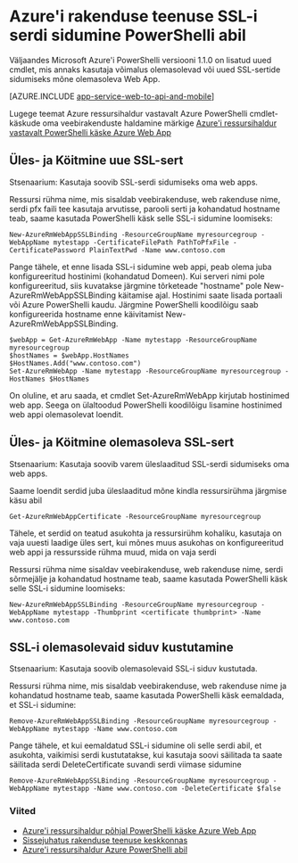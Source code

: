 <properties
    pageTitle="SSL-sertide sidumine PowerShelli abil"
    description="Saate teada, kuidas SSL-sertide sidumiseks oma veebirakenduse PowerShelli kaudu."
    services="app-service\web"
    documentationCenter=""
    authors="ahmedelnably"
    manager="stefsch"
    editor=""/>

<tags
    ms.service="app-service-web"
    ms.workload="web"
    ms.tgt_pltfrm="na"
    ms.devlang="na"
    ms.topic="article"
    ms.date="01/13/2016"
    ms.author="ahmedelnably"/>

# <a name="azure-app-service-ssl-certificate-binding-using-powershell"></a>Azure'i rakenduse teenuse SSL-i serdi sidumine PowerShelli abil #

Väljaandes Microsoft Azure'i PowerShelli versiooni 1.1.0 on lisatud uued cmdlet, mis annaks kasutaja võimalus olemasolevad või uued SSL-sertide sidumiseks mõne olemasoleva Web App.

[AZURE.INCLUDE [app-service-web-to-api-and-mobile](../../includes/app-service-web-to-api-and-mobile.md)] 

Lugege teemat Azure ressursihaldur vastavalt Azure PowerShelli cmdlet-käskude oma veebirakenduste haldamine märkige [Azure'i ressursihaldur vastavalt PowerShelli käske Azure Web App](app-service-web-app-azure-resource-manager-powershell.md)

## <a name="uploading-and-binding-a-new-ssl-certificate"></a>Üles- ja Köitmine uue SSL-sert ##

Stsenaarium: Kasutaja soovib SSL-serdi sidumiseks oma web apps.

Ressursi rühma nime, mis sisaldab veebirakenduse, web rakenduse nime, serdi pfx faili tee kasutaja arvutisse, parooli serti ja kohandatud hostname teab, saame kasutada PowerShelli käsk selle SSL-i sidumine loomiseks:

    New-AzureRmWebAppSSLBinding -ResourceGroupName myresourcegroup -WebAppName mytestapp -CertificateFilePath PathToPfxFile -CertificatePassword PlainTextPwd -Name www.contoso.com

Pange tähele, et enne lisada SSL-i sidumine web appi, peab olema juba konfigureeritud hostinimi (kohandatud Domeen). Kui serveri nimi pole konfigureeritud, siis kuvatakse järgmine tõrketeade "hostname" pole New-AzureRmWebAppSSLBinding käitamise ajal. Hostinimi saate lisada portaali või Azure PowerShelli kaudu. Järgmine PowerShelli koodilõigu saab konfigureerida hostname enne käivitamist New-AzureRmWebAppSSLBinding.   
  
    $webApp = Get-AzureRmWebApp -Name mytestapp -ResourceGroupName myresourcegroup  
    $hostNames = $webApp.HostNames  
    $HostNames.Add("www.contoso.com")  
    Set-AzureRmWebApp -Name mytestapp -ResourceGroupName myresourcegroup -HostNames $HostNames   
  
On oluline, et aru saada, et cmdlet Set-AzureRmWebApp kirjutab hostinimed web app. Seega on ülaltoodud PowerShelli koodilõigu lisamine hostinimed web appi olemasolevat loendit.  

## <a name="uploading-and-binding-an-existing-ssl-certificate"></a>Üles- ja Köitmine olemasoleva SSL-sert ##

Stsenaarium: Kasutaja soovib varem üleslaaditud SSL-serdi sidumiseks oma web apps.

Saame loendit serdid juba üleslaaditud mõne kindla ressursirühma järgmise käsu abil

    Get-AzureRmWebAppCertificate -ResourceGroupName myresourcegroup

Tähele, et serdid on teatud asukohta ja ressursirühm kohaliku, kasutaja on vaja uuesti laadige üles sert, kui mõnes muus asukohas on konfigureeritud web appi ja ressursside rühma muud, mida on vaja serdi 

Ressursi rühma nime sisaldav veebirakenduse, web rakenduse nime, serdi sõrmejälje ja kohandatud hostname teab, saame kasutada PowerShelli käsk selle SSL-i sidumine loomiseks:

    New-AzureRmWebAppSSLBinding -ResourceGroupName myresourcegroup -WebAppName mytestapp -Thumbprint <certificate thumbprint> -Name www.contoso.com

## <a name="deleting-an-existing-ssl-binding"></a>SSL-i olemasolevaid siduv kustutamine  ##

Stsenaarium: Kasutaja soovib olemasolevaid SSL-i siduv kustutada.

Ressursi rühma nime, mis sisaldab veebirakenduse, web rakenduse nime ja kohandatud hostname teab, saame kasutada PowerShelli käsk eemaldada, et SSL-i sidumine:

    Remove-AzureRmWebAppSSLBinding -ResourceGroupName myresourcegroup -WebAppName mytestapp -Name www.contoso.com

Pange tähele, et kui eemaldatud SSL-i sidumine oli selle serdi abil, et asukohta, vaikimisi serdi kustutatakse, kui kasutaja soovi säilitada ta saate säilitada serdi DeleteCertificate suvandi serdi viimase sidumine

    Remove-AzureRmWebAppSSLBinding -ResourceGroupName myresourcegroup -WebAppName mytestapp -Name www.contoso.com -DeleteCertificate $false

### <a name="references"></a>Viited ###
- [Azure'i ressursihaldur põhjal PowerShelli käske Azure Web App](app-service-web-app-azure-resource-manager-powershell.md)
- [Sissejuhatus rakenduse teenuse keskkonnas](app-service-app-service-environment-intro.md)
- [Azure'i ressursihaldur Azure PowerShelli abil](../powershell-azure-resource-manager.md)
